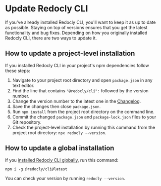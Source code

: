 # Update Redocly CLI

If you've already installed Redocly CLI, you'll want to keep it as up to date as possible. Staying on top of versions ensures that you get the latest functionality and bug fixes. Depending on how you originally installed Redocly CLI, there are two ways to update it.

## How to update a project-level installation

If you installed Redocly CLI in your project's npm dependencies follow these steps:

1. Navigate to your project root directory and open `package.json` in any text editor.
2. Find the line that contains `"@redocly/cli":` followed by the version number.
3. Change the version number to the latest one in the [Changelog](./changelog.md).
4. Save the changes then close `package.json`.
5. Run `npm install` from the project root directory on the command line.
6. Commit the changed `package.json` and `package-lock.json` files to your Git repository.
7. Check the project-level installation by running this command from the project root directory: `npx redocly --version`.

## How to update a global installation

If you [installed Redocly CLI globally](./installation.md), run this command:

```shell Command
npm i -g @redocly/cli@latest
```

You can check your version by running `redocly --version`.
